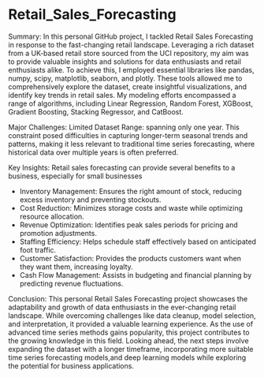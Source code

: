 # Retail_Sales_Forecasting

Summary:
In this personal GitHub project, I tackled Retail Sales Forecasting in response to the fast-changing retail landscape. Leveraging a rich dataset from a UK-based retail store sourced from the UCI repository, my aim was to provide valuable insights and solutions for data enthusiasts and retail enthusiasts alike. To achieve this, I employed essential libraries like pandas, numpy, scipy, matplotlib, seaborn, and plotly. These tools allowed me to comprehensively explore the dataset, create insightful visualizations, and identify key trends in retail sales. My modeling efforts encompassed a range of algorithms, including Linear Regression, Random Forest, XGBoost, Gradient Boosting, Stacking Regressor, and CatBoost.

Major Challenges:
  Limited Dataset Range: spanning only one year. This constraint posed difficulties in capturing longer-term seasonal trends and patterns, making it less relevant to traditional time series forecasting, where historical data over multiple years is often preferred.

Key Insights:
  Retail sales forecasting can provide several benefits to a business, especially for small businesses
- Inventory Management: Ensures the right amount of stock, reducing excess inventory and preventing stockouts.
- Cost Reduction: Minimizes storage costs and waste while optimizing resource allocation.
- Revenue Optimization: Identifies peak sales periods for pricing and promotion adjustments.
- Staffing Efficiency: Helps schedule staff effectively based on anticipated foot traffic.
- Customer Satisfaction: Provides the products customers want when they want them, increasing loyalty.
- Cash Flow Management: Assists in budgeting and financial planning by predicting revenue fluctuations.

Conclusion:
This personal Retail Sales Forecasting project showcases the adaptability and growth of data enthusiasts in the ever-changing retail landscape. While overcoming challenges like data cleanup, model selection, and interpretation, it provided a valuable learning experience. As the use of advanced time series methods gains popularity, this project contributes to the growing knowledge in this field. Looking ahead, the next steps involve expanding the dataset with a longer timeframe, incorporating more suitable time series forecasting models,and deep learning models while exploring the potential for business applications.



